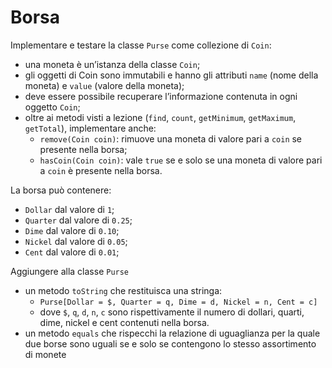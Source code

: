 # Borsa

Implementare e testare la classe `Purse` come collezione di `Coin`:

- una moneta è un’istanza della classe `Coin`;
- gli oggetti di Coin sono immutabili e hanno gli attributi `name` (nome della moneta) e `value` (valore della moneta);
- deve essere possibile recuperare l’informazione contenuta in ogni oggetto `Coin`;
- oltre ai metodi visti a lezione (`find`, `count`, `getMinimum`, `getMaximum`, `getTotal`), implementare anche:
    - `remove(Coin coin)`: rimuove una moneta di valore pari a `coin` se presente nella borsa;
    - `hasCoin(Coin coin)`: vale `true` se e solo se una moneta di valore pari a `coin` è presente nella borsa.

La borsa può contenere:

- `Dollar` dal valore di `1`;
- `Quarter` dal valore di `0.25`;
- `Dime` dal valore di `0.10`;
- `Nickel` dal valore di `0.05`;
- `Cent` dal valore di `0.01`;

Aggiungere alla classe `Purse`

- un metodo `toString` che restituisca una stringa:
    - `Purse[Dollar = $, Quarter = q, Dime = d, Nickel = n, Cent = c]`
    - dove `$`, `q`, `d`, `n`, `c` sono rispettivamente il numero di dollari, quarti, dime, nickel e cent contenuti
      nella borsa.
- un metodo `equals` che rispecchi la relazione di uguaglianza per la quale due borse sono uguali se e solo se
  contengono lo stesso assortimento di monete